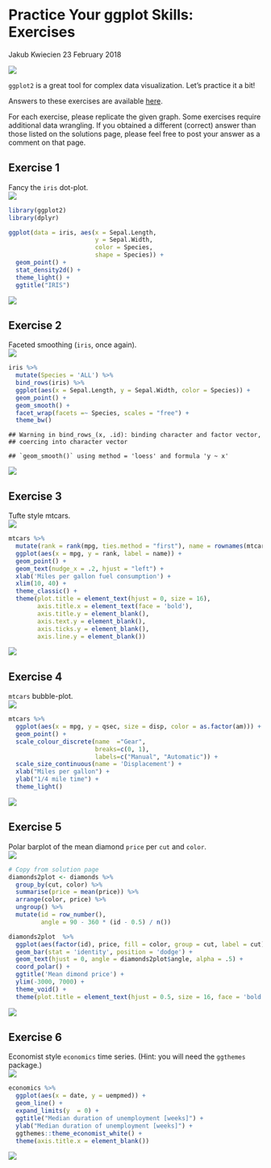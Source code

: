 Practice Your ggplot Skills: Exercises
================
Jakub Kwiecien
23 February 2018

![](https://www.r-exercises.com/wp-content/uploads/2018/02/iris.png)

`ggplot2` is a great tool for complex data visualization. Let’s practice
it a bit\!

Answers to these exercises are available
[here](http://r-exercises.com/2018/02/23/practice-you-ggplot-skills-solutions/).

For each exercise, please replicate the given graph. Some exercises
require additional data wrangling. If you obtained a different (correct)
answer than those listed on the solutions page, please feel free to post
your answer as a comment on that page.

## Exercise 1

Fancy the `iris`
dot-plot.  
![](https://www.r-exercises.com/wnw-images/wp-content/uploads/2018/02/ggplot-exercises-1.pngmin.png)

``` r
library(ggplot2)
library(dplyr)

ggplot(data = iris, aes(x = Sepal.Length, 
                        y = Sepal.Width,
                        color = Species,
                        shape = Species)) + 
  geom_point() + 
  stat_density2d() +
  theme_light() +
  ggtitle("IRIS")
```

![](Practice_Your_ggplot_Skills_Exercise_files/figure-gfm/exercise-1-1.png)<!-- -->

## Exercise 2

Faceted smoothing (`iris`, once
again).  
![](https://www.r-exercises.com/wnw-images/wp-content/uploads/2018/02/ggplot-exercises-2.pngmin.png)

``` r
iris %>%
  mutate(Species = 'ALL') %>%
  bind_rows(iris) %>%
  ggplot(aes(x = Sepal.Length, y = Sepal.Width, color = Species)) + 
  geom_point() + 
  geom_smooth() +
  facet_wrap(facets =~ Species, scales = "free") +
  theme_bw()
```

    ## Warning in bind_rows_(x, .id): binding character and factor vector,
    ## coercing into character vector

    ## `geom_smooth()` using method = 'loess' and formula 'y ~ x'

![](Practice_Your_ggplot_Skills_Exercise_files/figure-gfm/exercise-2-1.png)<!-- -->

## Exercise 3

Tufte style
mtcars.  
![](https://www.r-exercises.com/wnw-images/wp-content/uploads/2018/02/ggplot-exercises-3.pngmin.png)

``` r
mtcars %>%
  mutate(rank = rank(mpg, ties.method = "first"), name = rownames(mtcars)) %>%
  ggplot(aes(x = mpg, y = rank, label = name)) +
  geom_point() +
  geom_text(nudge_x = .2, hjust = "left") +
  xlab('Miles per gallon fuel consumption') +
  xlim(10, 40) +
  theme_classic() +
  theme(plot.title = element_text(hjust = 0, size = 16),
        axis.title.x = element_text(face = 'bold'),
        axis.title.y = element_blank(),
        axis.text.y = element_blank(),
        axis.ticks.y = element_blank(),
        axis.line.y = element_blank())
```

![](Practice_Your_ggplot_Skills_Exercise_files/figure-gfm/exercise-3-1.png)<!-- -->

## Exercise 4

`mtcars`
bubble-plot.  
![](https://www.r-exercises.com/wnw-images/wp-content/uploads/2018/02/ggplot-exercises-4.pngmin.png)

``` r
mtcars %>%
  ggplot(aes(x = mpg, y = qsec, size = disp, color = as.factor(am))) + 
  geom_point() +
  scale_colour_discrete(name  ="Gear",
                        breaks=c(0, 1),
                        labels=c("Manual", "Automatic")) +
  scale_size_continuous(name = 'Displacement') +
  xlab("Miles per gallon") +
  ylab("1/4 mile time") +
  theme_light()
```

![](Practice_Your_ggplot_Skills_Exercise_files/figure-gfm/exercise-4-1.png)<!-- -->

## Exercise 5

Polar barplot of the mean diamond `price` per `cut` and
`color`.  
![](https://www.r-exercises.com/wp-content/uploads/2018/02/ggplot-exercises-5.png)

``` r
# Copy from solution page 
diamonds2plot <- diamonds %>%
  group_by(cut, color) %>%
  summarise(price = mean(price)) %>%
  arrange(color, price) %>%
  ungroup() %>%
  mutate(id = row_number(),
         angle = 90 - 360 * (id - 0.5) / n())

diamonds2plot  %>%
  ggplot(aes(factor(id), price, fill = color, group = cut, label = cut)) +
  geom_bar(stat = 'identity', position = 'dodge') +
  geom_text(hjust = 0, angle = diamonds2plot$angle, alpha = .5) +
  coord_polar() +
  ggtitle('Mean dimond price') +
  ylim(-3000, 7000) +
  theme_void() +
  theme(plot.title = element_text(hjust = 0.5, size = 16, face = 'bold'))
```

![](Practice_Your_ggplot_Skills_Exercise_files/figure-gfm/exercise-5-1.png)<!-- -->

## Exercise 6

Economist style `economics` time series. (Hint: you will need the
`ggthemes`
package.)  
![](https://www.r-exercises.com/wp-content/uploads/2018/02/ggplot-exercises-6.png)

``` r
economics %>%
  ggplot(aes(x = date, y = uempmed)) + 
  geom_line() +
  expand_limits(y  = 0) +
  ggtitle("Median duration of unemployment [weeks]") +
  ylab("Median duration of unemployment [weeks]") +
  ggthemes::theme_economist_white() +
  theme(axis.title.x = element_blank())
```

![](Practice_Your_ggplot_Skills_Exercise_files/figure-gfm/exercise-6-1.png)<!-- -->
